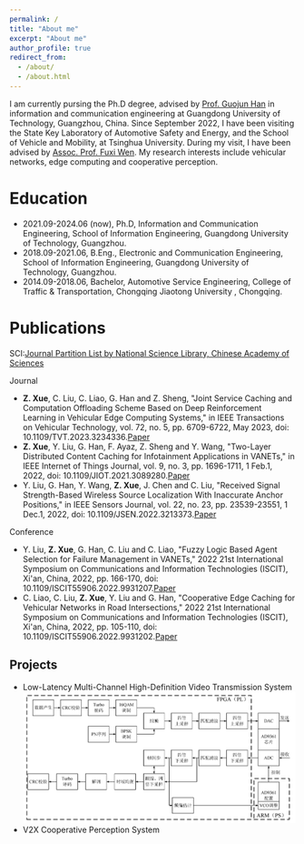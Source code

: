 ```yaml
---
permalink: /
title: "About me"
excerpt: "About me"
author_profile: true
redirect_from: 
  - /about/
  - /about.html
---
```

I am currently pursing the Ph.D degree, advised by [Prof. Guojun Han](https://teacher.gdut.edu.cn/hanguojun) in information and communication engineering at Guangdong University of Technology, Guangzhou, China. Since September 2022, I have been visiting the State Key Laboratory of Automotive Safety and Energy, and the School of
Vehicle and Mobility, at Tsinghua University. During my visit, I have been advised by [Assoc. Prof. Fuxi Wen](https://wenfuxi.github.io/). My research interests include vehicular networks, edge computing and cooperative perception.


Education
======
* 2021.09-2024.06 (now), Ph.D, Information and Communication Engineering, School of Information Engineering, Guangdong University of Technology, Guangzhou.
* 2018.09-2021.06, B.Eng., Electronic and Communication Engineering, School of Information Engineering, Guangdong University of Technology, Guangzhou.
* 2014.09-2018.06, Bachelor, Automotive Service Engineering, College of Traffic & Transportation, Chongqing Jiaotong University , Chongqing.


Publications
======
SCI:[Journal Partition List by National Science Library, Chinese Academy of Sciences](https://www.fenqubiao.com/)

Journal
* **Z. Xue**, C. Liu, C. Liao, G. Han and Z. Sheng, "Joint Service Caching and Computation Offloading Scheme Based on Deep Reinforcement Learning in Vehicular Edge Computing Systems," in IEEE Transactions on Vehicular Technology, vol. 72, no. 5, pp. 6709-6722, May 2023, doi: 10.1109/TVT.2023.3234336.[Paper](https://ieeexplore.ieee.org/document/10007043)
* **Z. Xue**, Y. Liu, G. Han, F. Ayaz, Z. Sheng and Y. Wang, "Two-Layer Distributed Content Caching for Infotainment Applications in VANETs," in IEEE Internet of Things Journal, vol. 9, no. 3, pp. 1696-1711, 1 Feb.1, 2022, doi: 10.1109/JIOT.2021.3089280.[Paper](https://ieeexplore.ieee.org/document/9454455)
* Y. Liu, G. Han, Y. Wang, **Z. Xue**, J. Chen and C. Liu, "Received Signal Strength-Based Wireless Source Localization With Inaccurate Anchor Positions," in IEEE Sensors Journal, vol. 22, no. 23, pp. 23539-23551, 1 Dec.1, 2022, doi: 10.1109/JSEN.2022.3213373.[Paper](https://ieeexplore.ieee.org/document/9925135)

Conference
* Y. Liu, **Z. Xue**, G. Han, C. Liu and C. Liao, "Fuzzy Logic Based Agent Selection for Failure Management in VANETs," 2022 21st International Symposium on Communications and Information Technologies (ISCIT), Xi'an, China, 2022, pp. 166-170, doi: 10.1109/ISCIT55906.2022.9931207.[Paper](https://ieeexplore.ieee.org/document/9931207)
* C. Liao, C. Liu, **Z. Xue**, Y. Liu and G. Han, "Cooperative Edge Caching for Vehicular Networks in Road Intersections," 2022 21st International Symposium on Communications and Information Technologies (ISCIT), Xi'an, China, 2022, pp. 105-110, doi: 10.1109/ISCIT55906.2022.9931202.[Paper](https://ieeexplore.ieee.org/document/9931202)


Projects
------
* Low-Latency Multi-Channel High-Definition Video Transmission System 
  ![这是图片](/images/FPGA.png "System Diagram")
* V2X Cooperative Perception System

